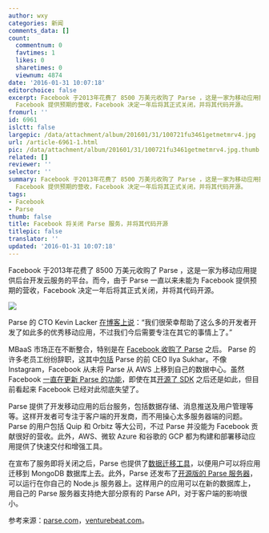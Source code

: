 ```yaml
---
author: wxy
categories: 新闻
comments_data: []
count:
  commentnum: 0
  favtimes: 1
  likes: 0
  sharetimes: 0
  viewnum: 4874
date: '2016-01-31 10:07:18'
editorchoice: false
excerpt: Facebook 于2013年花费了 8500 万美元收购了 Parse ，这是一家为移动应用提供后台开发云服务的平台。而今，由于 Parse 一直以来未能为
  Facebook 提供预期的营收，Facebook 决定一年后将其正式关闭，并将其代码开源。
fromurl: ''
id: 6961
islctt: false
largepic: /data/attachment/album/201601/31/100721fu3461getmetmrv4.jpg
url: /article-6961-1.html
pic: /data/attachment/album/201601/31/100721fu3461getmetmrv4.jpg.thumb.jpg
related: []
reviewer: ''
selector: ''
summary: Facebook 于2013年花费了 8500 万美元收购了 Parse ，这是一家为移动应用提供后台开发云服务的平台。而今，由于 Parse 一直以来未能为
  Facebook 提供预期的营收，Facebook 决定一年后将其正式关闭，并将其代码开源。
tags:
- Facebook
- Parse
thumb: false
title: Facebook 将关闭 Parse 服务，并将其代码开源
titlepic: false
translator: ''
updated: '2016-01-31 10:07:18'
---
```


Facebook 于2013年花费了 8500 万美元收购了 Parse ，这是一家为移动应用提供后台开发云服务的平台。而今，由于 Parse 一直以来未能为 Facebook 提供预期的营收，Facebook 决定一年后将其正式关闭，并将其代码开源。


![](/data/attachment/album/201601/31/100721fu3461getmetmrv4.jpg)


Parse 的 CTO Kevin Lacker [在博客上说](http://blog.parse.com/announcements/moving-on/)：“我们很荣幸帮助了这么多的开发者开发了如此多的优秀移动应用，不过我们今后需要专注在其它的事情上了。”


MBaaS 市场正在不断整合，特别是在 [Facebook 收购了 Parse](http://venturebeat.com/2013/04/25/facebook-acquires-parse-to-enter-world-of-mobile-backend-services/) 之后。 Parse 的许多老员工纷纷辞职，这其中[包括](http://venturebeat.com/2015/08/28/parse-ceo-ilya-sukhar-is-leaving-facebook/) Parse 的前 CEO Ilya Sukhar。不像 Instagram，Facebook 从未将 Parse 从 AWS 上移到自己的数据中心。虽然 Facebook [一直在更新 Parse 的功能](http://venturebeat.com/2015/10/22/facebook-parse-now-lets-you-easily-deploy-apps-to-heroku/)，即使在其[开源了 SDK](http://venturebeat.com/2015/08/13/facebook-is-open-sourcing-its-parse-sdks-starting-with-ios-android-and-mac-os-x/) 之后还是如此，但目前看起来 Facebook 已经对此彻底失望了。


Parse 提供了开发移动应用的后台服务，包括数据存储、消息推送及用户管理等等。这样开发者可专注于客户端的开发商，而不用操心太多服务器端的问题。Parse 的用户包括 Quip 和 Orbitz 等大公司，不过 Parse 并没能为 Facebook 贡献很好的营收。此外，AWS、微软 Azure 和谷歌的 GCP 都为构建和部署移动应用提供了快速交付和增强工具。


在宣布了服务即将关闭之后，Parse 也提供了[数据迁移工具](http://blog.parse.com/announcements/introducing-parse-server-and-the-database-migration-tool/)，以便用户可以将应用迁移到 MongoDB 数据库上去。此外，Parse 还发布了[开源版的 Parse 服务器](http://blog.parse.com/announcements/introducing-parse-server-and-the-database-migration-tool/)，可以运行在你自己的 Node.js 服务器上。这样用户的应用可以在新的数据库上，用自己的 Parse 服务器支持绝大部分原有的 Parse API，对于客户端的影响很小。


参考来源：[parse.com](http://blog.parse.com/announcements/moving-on/)，[venturebeat.com](http://venturebeat.com/2016/01/28/facebook-is-shutting-down-its-parse-cloud-service-on-january-28-2017/)。